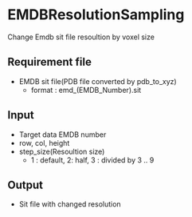 # EMDBResolutionSampling
Change Emdb sit file resoultion by voxel size  
  
## Requirement file
* EMDB sit file(PDB file converted by pdb_to_xyz)
  - format : emd_(EMDB_Number).sit

## Input
* Target data EMDB number
* row, col, height
* step_size(Resoultion size)
  - 1 : default, 2: half, 3 : divided by 3 .. 9

## Output
* Sit file with changed resolution
